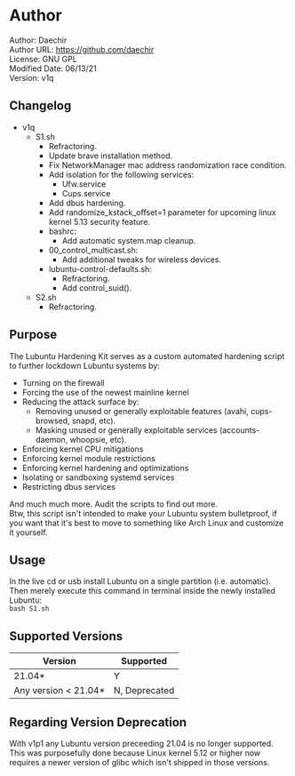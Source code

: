 # Author
Author: Daechir <br/>
Author URL: https://github.com/daechir <br/>
License: GNU GPL <br/>
Modified Date: 06/13/21 <br/>
Version: v1q


## Changelog
+ v1q
  * S1.sh
    + Refractoring.
    + Update brave installation method.
    + Fix NetworkManager mac address randomization race condition.
    + Add isolation for the following services:
      * Ufw.service
      * Cups.service
    + Add dbus hardening.
    + Add randomize_kstack_offset=1 parameter for upcoming linux kernel 5.13 security feature.
    + bashrc:
      * Add automatic system.map cleanup.
    + 00_control_multicast.sh:
      * Add additional tweaks for wireless devices.
    + lubuntu-control-defaults.sh:
      * Refractoring.
      * Add control_suid().
  * S2.sh
    + Refractoring.


## Purpose
The Lubuntu Hardening Kit serves as a custom automated hardening script to further lockdown Lubuntu systems by:
+ Turning on the firewall
+ Forcing the use of the newest mainline kernel
+ Reducing the attack surface by:
	* Removing unused or generally exploitable features (avahi, cups-browsed, snapd, etc).
	* Masking unused or generally exploitable services (accounts-daemon, whoopsie, etc).
+ Enforcing kernel CPU mitigations
+ Enforcing kernel module restrictions
+ Enforcing kernel hardening and optimizations
+ Isolating or sandboxing systemd services
+ Restricting dbus services

And much much more. Audit the scripts to find out more. <br/>
Btw, this script isn't intended to make your Lubuntu system bulletproof, if you want that it's best to move to something like Arch Linux and customize it yourself.


## Usage
In the live cd or usb install Lubuntu on a single partition (i.e. automatic).<br/>
Then merely execute this command in terminal inside the newly installed Lubuntu:<br/>
`bash S1.sh`


## Supported Versions
| Version | Supported |
| --- | --- |
| 21.04* | Y |
| Any version < 21.04* | N, Deprecated |


## Regarding Version Deprecation
With v1p1 any Lubuntu version preceeding 21.04 is no longer supported.<br/>
This was purposefully done because Linux kernel 5.12 or higher now requires a newer version of glibc which isn't shipped in those versions.

